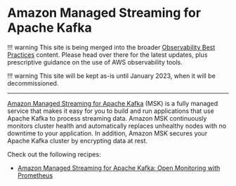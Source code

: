 # Amazon Managed Streaming for Apache Kafka

!!! warning
    This site is being merged into the broader [Observability Best Practices](https://aws-observability.github.io/observability-best-practices/recipes/) content. Please head over there for the latest updates, plus prescriptive guidance on the use of AWS observability tools.

!!! warning
    This site will be kept as-is until January 2023, when it will be decommissioned.

***

[Amazon Managed Streaming for Apache Kafka][msk-main] (MSK) is a fully managed service that makes it 
easy for you to build and run applications that use Apache Kafka to process 
streaming data. Amazon MSK continuously monitors cluster health and automatically
replaces unhealthy nodes with no downtime to your application. In addition, 
Amazon MSK secures your Apache Kafka cluster by encrypting data at rest.

Check out the following recipes:

- [Amazon Managed Streaming for Apache Kafka: Open Monitoring with Prometheus][msk-prom]

[msk-main]: https://aws.amazon.com/msk/
[msk-prom]: https://docs.aws.amazon.com/msk/latest/developerguide/open-monitoring.html
